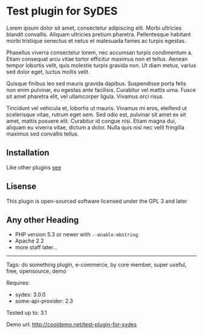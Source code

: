 # Test plugin for SyDES

Lorem ipsum dolor sit amet, consectetur adipiscing elit. Morbi ultricies blandit convallis. Aliquam ultricies pretium pharetra. Pellentesque habitant morbi tristique senectus et netus et malesuada fames ac turpis egestas.

Phasellus viverra consectetur lorem, nec accumsan turpis condimentum a. Etiam consequat arcu vitae tortor efficitur maximus non et tellus. Aenean tempor lobortis velit, quis molestie turpis gravida non. Ut diam metus, varius sed dolor eget, luctus mollis velit.

Quisque finibus leo sed mauris gravida dapibus. Suspendisse porta felis non enim pulvinar, eu egestas ante facilisis. Curabitur vel mattis urna. Fusce sit amet pharetra elit, vel ullamcorper ligula. Vivamus orci risus

Tincidunt vel vehicula et, lobortis ut mauris. Vivamus mi eros, eleifend ut scelerisque vitae, rutrum eget sem. Sed odio est, pulvinar sit amet ex sit amet, mattis posuere elit. Curabitur id congue nisi. Etiam magna dui, aliquam eu viverra vitae, dictum a dolor. Nulla quis nisl nec velit fringilla maximus sed convallis tellus.

## Installation

Like other plugins [see](http://sydes.ru/ru/docs/3.x/install-extensions)

## Lisense

This plugin is open-sourced software licensed under the GPL 3 and later

## Any other Heading

* PHP version 5.3 or newer with `--enable-mbstring`.
* Apache 2.2
* more staff later...

---

Tags: do something plugin, e-commerce, by core member, super useful, free, opensource, demo

Requires:

* sydes: 3.0.0
* some-api-provider: 2.3

Tested up to: 3.1

Demo url: http://cooldemo.net/test-plugin-for-sydes



